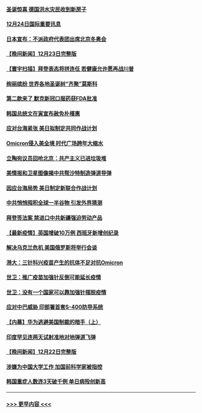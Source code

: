 #### [圣诞惊喜 德国洪水灾民收到新房子](../pages/prog202/a103302310.md?t=12242100) 
#### [12月24日国际重要讯息](../pages/prog202/a103302265.md?t=12242100) 
#### [日本宣布：不派政府代表团出席北京冬奥会](../pages/prog202/a103302203.md?t=12242100) 
#### [【晚间新闻】12月23日完整版](../pages/prog202/a103301989.md?t=12242100) 
#### [【寰宇扫描】拜登表态将拼连任 若健康允许愿再战川普](../pages/prog202/a103301749.md?t=12242100) 
#### [绚丽缤纷 世界各地圣诞树“齐聚”莫斯科](../pages/prog202/a103301810.md?t=12242100) 
#### [第二款来了 默克新冠口服药获FDA批准](../pages/prog202/a103301778.md?t=12242100) 
#### [韩国总统文在寅宣布赦免朴槿惠](../pages/prog202/a103301942.md?t=12242100) 
#### [应对台海紧张 美日拟制定共同作战计划](../pages/prog202/a103301772.md?t=12242100) 
#### [Omicron侵入美全境 时代广场跨年大缩水](../pages/prog202/a103301837.md?t=12242100) 
#### [立陶宛议员回呛北京：共产主义已进垃圾堆](../pages/prog202/a103301789.md?t=12242100) 
#### [美情报和卫星图像揭中共帮沙特制造弹道导弹](../pages/prog202/a103301734.md?t=12242100) 
#### [因应台海局势 美日制定新联合作战计划](../pages/prog202/a103301695.md?t=12242100) 
#### [中共悄悄囤积全球一半谷物 引发外界猜测](../pages/prog202/a103301678.md?t=12242100) 
#### [拜登签法案 禁进口中共新疆强迫劳动产品](../pages/prog202/a103301625.md?t=12242100) 
#### [【最新疫情】英国增破10万例 西班牙新增创纪录](../pages/prog202/a103301655.md?t=12242100) 
#### [解决乌克兰危机 美国俄罗斯将举行会谈](../pages/prog202/a103301610.md?t=12242100) 
#### [港大：三针科兴疫苗产生的抗体不足对抗Omicron](../pages/prog202/a103301571.md?t=12242100) 
#### [世卫：推广疫苗加强针反倒可能延长疫情](../pages/prog202/a103301594.md?t=12242100) 
#### [世卫：没有一个国家可以靠加强针摆脱疫情](../pages/prog202/a103301538.md?t=12242100) 
#### [应对中巴威胁 印部署首套S-400防导系统](../pages/prog202/a103301525.md?t=12242100) 
#### [【内幕】华为逃避美国制裁的暗手（上）](../pages/prog202/a103301390.md?t=12242100) 
#### [印度罕见连两天试射准地对地弹道飞弹](../pages/prog202/a103301351.md?t=12242100) 
#### [【晚间新闻】12月22日完整版](../pages/prog202/a103301155.md?t=12242100) 
#### [涉嫌为中国大学工作 加国前科学家被指控](../pages/prog202/a103300937.md?t=12242100) 
#### [韩国重症人数连3天破千例 单日病殁创新高](../pages/prog202/a103301264.md?t=12242100) 

----
#### [ >>> 更早内容 <<< ](../indexes/prog202-earlier.md)

